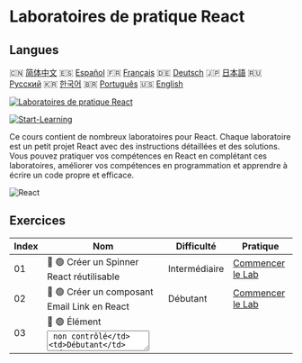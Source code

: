 # Laboratoires de pratique React

## Langues

🇨🇳 [简体中文](README_zh.md) 🇪🇸 [Español](README_es.md) 🇫🇷 [Français](README_fr.md) 🇩🇪 [Deutsch](README_de.md) 🇯🇵 [日本語](README_ja.md) 🇷🇺 [Русский](README_ru.md) 🇰🇷 [한국어](README_ko.md) 🇧🇷 [Português](README_pt.md) 🇺🇸 [English](README.md) 

[![Laboratoires de pratique React](https://cover-creator.labex.io/react-practice-labs.png?lang=fr)](https://labex.io/fr/courses/react-practice-labs)

[![Start-Learning](https://img.shields.io/badge/Start-Learning-whitesmoke?style=for-the-badge)](https://labex.io/fr/courses/react-practice-labs)

Ce cours contient de nombreux laboratoires pour React. Chaque laboratoire est un petit projet React avec des instructions détaillées et des solutions. Vous pouvez pratiquer vos compétences en React en complétant ces laboratoires, améliorer vos compétences en programmation et apprendre à écrire un code propre et efficace.

![React](https://img.shields.io/badge/React-whitesmoke?style=for-the-badge&logo=react)


## Exercices

|   Index | Nom                                                         | Difficulté    | Pratique                                                                                                                            |
|---------|-------------------------------------------------------------|---------------|-------------------------------------------------------------------------------------------------------------------------------------|
|      01 | 📖 🟢 Créer un Spinner React réutilisable                   | Intermédiaire | <a target='_blank' href='https://labex.io/fr/tutorials/react-create-reusable-react-spinner-38353'>Commencer le Lab</a>              |
|      02 | 📖 🟢 Créer un composant Email Link en React                | Débutant      | <a target='_blank' href='https://labex.io/fr/tutorials/react-create-react-email-link-component-38354'>Commencer le Lab</a>          |
|      03 | 📖 🟢 Élément <textarea> non contrôlé                       | Débutant      | <a target='_blank' href='https://labex.io/fr/tutorials/react-uncontrolled-textarea-element-38365'>Commencer le Lab</a>              |
|      04 | 📖 🟢 Champ d'entrée non contrôlé                           | Débutant      | <a target='_blank' href='https://labex.io/fr/tutorials/react-uncontrolled-input-field-38369'>Commencer le Lab</a>                   |
|      05 | 📖 🟢 Entrée de plage non contrôlée                         | Débutant      | <a target='_blank' href='https://labex.io/fr/tutorials/react-uncontrolled-range-input-38361'>Commencer le Lab</a>                   |
|      06 | 📖 🟢 Composant de liste dynamique React                    | Débutant      | <a target='_blank' href='https://labex.io/fr/tutorials/react-dynamic-react-list-component-38347'>Commencer le Lab</a>               |
|      07 | 📖 🟢 Tableau React dynamique avec des données primitive... | Débutant      | <a target='_blank' href='https://labex.io/fr/tutorials/react-dynamic-react-table-with-primitive-data-38348'>Commencer le Lab</a>    |
|      08 | 📖 🟢 Vue d'affichage de table d'objets                     | Débutant      | <a target='_blank' href='https://labex.io/fr/tutorials/react-object-table-view-38355'>Commencer le Lab</a>                          |
|      09 | 📖 🟢 Élément <select> non contrôlé                         | Débutant      | <a target='_blank' href='https://labex.io/fr/tutorials/react-uncontrolled-select-element-38360'>Commencer le Lab</a>                |
|      10 | 📖 🟢 Liaison de texte automatique                          | Débutant      | <a target='_blank' href='https://labex.io/fr/tutorials/react-automatic-text-linking-38341'>Commencer le Lab</a>                     |
|      11 | 📖 🟢 React useComponentDidMount Hook                       | Débutant      | <a target='_blank' href='https://labex.io/fr/tutorials/react-react-usecomponentdidmount-hook-38374'>Commencer le Lab</a>            |
|      12 | 📖 🟢 Hook useComponentWillUnmount de React                 | Débutant      | <a target='_blank' href='https://labex.io/fr/tutorials/react-react-usecomponentwillunmount-hook-38376'>Commencer le Lab</a>         |
|      13 | 📖 🟢 Hook useIsomporphicEffect de React                    | Débutant      | <a target='_blank' href='https://labex.io/fr/tutorials/react-react-useisomporphiceffect-hook-38391'>Commencer le Lab</a>            |
|      14 | 📖 🟢 Hook useOnGlobalEvent de React                        | Débutant      | <a target='_blank' href='https://labex.io/fr/tutorials/react-react-useonglobalevent-hook-38399'>Commencer le Lab</a>                |
|      15 | 📖 🟢 Hook React useOnWindowResize                          | Débutant      | <a target='_blank' href='https://labex.io/fr/tutorials/react-react-useonwindowresize-hook-38400'>Commencer le Lab</a>               |
|      16 | 📖 🟢 Hook React useUnload                                  | Débutant      | <a target='_blank' href='https://labex.io/fr/tutorials/react-react-useunload-hook-38414'>Commencer le Lab</a>                       |
|      17 | 📖 🟢 Hook useOnWindowScroll de React                       | Débutant      | <a target='_blank' href='https://labex.io/fr/tutorials/react-react-useonwindowscroll-hook-38401'>Commencer le Lab</a>               |
|      18 | 📖 🟢 Création d'un composant carousel React                | Débutant      | <a target='_blank' href='https://labex.io/fr/tutorials/react-react-carousel-component-creation-38343'>Commencer le Lab</a>          |
|      19 | 📖 🟢 Hook useEventListener de React                        | Débutant      | <a target='_blank' href='https://labex.io/fr/tutorials/react-react-useeventlistener-hook-38383'>Commencer le Lab</a>                |
|      20 | 📖 🟢 Hook useFetch de React                                | Débutant      | <a target='_blank' href='https://labex.io/fr/tutorials/react-react-usefetch-hook-38384'>Commencer le Lab</a>                        |
|      21 | 📖 🟢 React useInterval Hook                                | Débutant      | <a target='_blank' href='https://labex.io/fr/tutorials/react-react-useinterval-hook-38390'>Commencer le Lab</a>                     |
|      22 | 📖 🟢 Hook useMediaQuery de React                           | Débutant      | <a target='_blank' href='https://labex.io/fr/tutorials/react-react-usemediaquery-hook-38395'>Commencer le Lab</a>                   |
|      23 | 📖 🟢 Hook React usePortal                                  | Débutant      | <a target='_blank' href='https://labex.io/fr/tutorials/react-react-useportal-hook-38403'>Commencer le Lab</a>                       |
|      24 | 📖 🟢 Hook useScript de React                               | Débutant      | <a target='_blank' href='https://labex.io/fr/tutorials/react-react-usescript-hook-38406'>Commencer le Lab</a>                       |
|      25 | 📖 🟢 Hook useTimeout de React                              | Débutant      | <a target='_blank' href='https://labex.io/fr/tutorials/react-react-usetimeout-hook-38411'>Commencer le Lab</a>                      |
|      26 | 📖 🟢 Hook React useWindowSize                              | Débutant      | <a target='_blank' href='https://labex.io/fr/tutorials/react-react-usewindowsize-hook-38416'>Commencer le Lab</a>                   |
|      27 | 📖 🟢 Hook React useClickInside                             | Débutant      | <a target='_blank' href='https://labex.io/fr/tutorials/react-react-useclickinside-hook-38372'>Commencer le Lab</a>                  |
|      28 | 📖 🟢 React useClickOutside Hook                            | Débutant      | <a target='_blank' href='https://labex.io/fr/tutorials/react-react-useclickoutside-hook-38373'>Commencer le Lab</a>                 |
|      29 | 📖 🟢 Champ de saisie contrôlé                              | Débutant      | <a target='_blank' href='https://labex.io/fr/tutorials/react-controlled-input-field-38345'>Commencer le Lab</a>                     |
|      30 | 📖 🟢 Chargement différé d'images dans React                | Débutant      | <a target='_blank' href='https://labex.io/fr/tutorials/react-lazy-loading-images-in-react-38350'>Commencer le Lab</a>               |
|      31 | 📖 🟢 Zone de texte avec limite de caractères               | Débutant      | <a target='_blank' href='https://labex.io/fr/tutorials/react-textarea-with-character-limit-38351'>Commencer le Lab</a>              |
|      32 | 📖 🟢 Zone de texte avec limite de mots                     | Débutant      | <a target='_blank' href='https://labex.io/fr/tutorials/react-textarea-with-word-limit-38352'>Commencer le Lab</a>                   |
|      33 | 📖 🟢 Création d'un composant Modal réutilisable en Reac... | Débutant      | <a target='_blank' href='https://labex.io/fr/tutorials/react-creating-reusable-modal-component-in-react-38356'>Commencer le Lab</a> |
|      34 | 📖 🟢 Hook useAsync de React                                | Débutant      | <a target='_blank' href='https://labex.io/fr/tutorials/react-react-useasync-hook-38370'>Commencer le Lab</a>                        |
|      35 | 📖 🟢 Hook useComponentDidUpdate de React                   | Débutant      | <a target='_blank' href='https://labex.io/fr/tutorials/react-react-usecomponentdidupdate-hook-38375'>Commencer le Lab</a>           |
|      36 | 📖 🟢 Hook React useCopyToClipboard                         | Débutant      | <a target='_blank' href='https://labex.io/fr/tutorials/react-react-usecopytoclipboard-hook-38377'>Commencer le Lab</a>              |
|      37 | 📖 🟢 React useDebounce Hook                                | Débutant      | <a target='_blank' href='https://labex.io/fr/tutorials/react-react-usedebounce-hook-38378'>Commencer le Lab</a>                     |
|      38 | 📖 🟢 React useDefault Hook                                 | Débutant      | <a target='_blank' href='https://labex.io/fr/tutorials/react-react-usedefault-hook-38379'>Commencer le Lab</a>                      |
|      39 | 📖 🟢 Hook useEffectOnce de React                           | Débutant      | <a target='_blank' href='https://labex.io/fr/tutorials/react-react-useeffectonce-hook-38381'>Commencer le Lab</a>                   |
|      40 | 📖 🟢 Hook React useError                                   | Débutant      | <a target='_blank' href='https://labex.io/fr/tutorials/react-react-useerror-hook-38382'>Commencer le Lab</a>                        |
|      41 | 📖 🟢 React useForm Hook                                    | Débutant      | <a target='_blank' href='https://labex.io/fr/tutorials/react-react-useform-hook-38385'>Commencer le Lab</a>                         |
|      42 | 📖 🟢 Hook useGetSet de React                               | Débutant      | <a target='_blank' href='https://labex.io/fr/tutorials/react-react-usegetset-hook-38386'>Commencer le Lab</a>                       |
|      43 | 📖 🟢 React useHash Hook                                    | Débutant      | <a target='_blank' href='https://labex.io/fr/tutorials/react-react-usehash-hook-38387'>Commencer le Lab</a>                         |
|      44 | 📖 🟢 Hook useLocalStorage de React                         | Débutant      | <a target='_blank' href='https://labex.io/fr/tutorials/react-react-uselocalstorage-hook-38393'>Commencer le Lab</a>                 |
|      45 | 📖 🟢 Hook useMergeState de React                           | Débutant      | <a target='_blank' href='https://labex.io/fr/tutorials/react-react-usemergestate-hook-38396'>Commencer le Lab</a>                   |
|      46 | 📖 🟢 Hook usePersistedState de React                       | Débutant      | <a target='_blank' href='https://labex.io/fr/tutorials/react-react-usepersistedstate-hook-38402'>Commencer le Lab</a>               |
|      47 | 📖 🟢 React usePrevious Hook                                | Débutant      | <a target='_blank' href='https://labex.io/fr/tutorials/react-react-useprevious-hook-38404'>Commencer le Lab</a>                     |
|      48 | 📖 🟢 Hook React useRequestAnimationFrame                   | Débutant      | <a target='_blank' href='https://labex.io/fr/tutorials/react-react-userequestanimationframe-hook-38405'>Commencer le Lab</a>        |
|      49 | 📖 🟢 Hook React useSearchParam                             | Débutant      | <a target='_blank' href='https://labex.io/fr/tutorials/react-react-usesearchparam-hook-38407'>Commencer le Lab</a>                  |
|      50 | 📖 🟢 Hook React useSessionStorage                          | Débutant      | <a target='_blank' href='https://labex.io/fr/tutorials/react-react-usesessionstorage-hook-38408'>Commencer le Lab</a>               |
|      51 | 📖 🟢 React useTitle Hook                                   | Débutant      | <a target='_blank' href='https://labex.io/fr/tutorials/react-react-usetitle-hook-38412'>Commencer le Lab</a>                        |
|      52 | 📖 🟢 Hook useUpdate de React                               | Débutant      | <a target='_blank' href='https://labex.io/fr/tutorials/react-react-useupdate-hook-38415'>Commencer le Lab</a>                       |
|      53 | 📖 🟢 Zone de glisser-déposer de fichiers                   | Débutant      | <a target='_blank' href='https://labex.io/fr/tutorials/react-file-drag-and-drop-area-38349'>Commencer le Lab</a>                    |
|      54 | 📖 🟢 Hook useHover de React                                | Débutant      | <a target='_blank' href='https://labex.io/fr/tutorials/react-react-usehover-hook-38388'>Commencer le Lab</a>                        |
|      55 | 📖 🟢 React useKeyPress Hook                                | Débutant      | <a target='_blank' href='https://labex.io/fr/tutorials/react-react-usekeypress-hook-38392'>Commencer le Lab</a>                     |
|      56 | 📖 🟢 Création d'un menu accordéon rétractable en React     | Débutant      | <a target='_blank' href='https://labex.io/fr/tutorials/react-building-collapsible-react-accordion-38339'>Commencer le Lab</a>       |
|      57 | 📖 🟢 Créer une alerte React fermable                       | Débutant      | <a target='_blank' href='https://labex.io/fr/tutorials/react-create-closable-react-alert-38340'>Commencer le Lab</a>                |
|      58 | 📖 🟢 Créer des composants React rétractables               | Débutant      | <a target='_blank' href='https://labex.io/fr/tutorials/react-create-collapsible-react-components-38344'>Commencer le Lab</a>        |
|      59 | 📖 🟢 Composant de minuteur à rebours React                 | Débutant      | <a target='_blank' href='https://labex.io/fr/tutorials/react-react-countdown-timer-component-38346'>Commencer le Lab</a>            |
|      60 | 📖 🟢 Créer un composant d'évaluation étoilée en React      | Débutant      | <a target='_blank' href='https://labex.io/fr/tutorials/react-create-star-rating-component-in-react-38362'>Commencer le Lab</a>      |
|      61 | 📖 🟢 Composant bascule réutilisable React                  | Débutant      | <a target='_blank' href='https://labex.io/fr/tutorials/react-reusable-react-toggle-component-38366'>Commencer le Lab</a>            |
|      62 | 📖 🟢 Création de bulles d'aide personnalisables en Reac... | Débutant      | <a target='_blank' href='https://labex.io/fr/tutorials/react-creating-customizable-react-tooltips-38367'>Commencer le Lab</a>       |
|      63 | 📖 🟢 Hook useNavigatorOnLine de React                      | Débutant      | <a target='_blank' href='https://labex.io/fr/tutorials/react-react-usenavigatoronline-hook-38398'>Commencer le Lab</a>              |
|      64 | 📖 🟢 Hook useToggler de React                              | Débutant      | <a target='_blank' href='https://labex.io/fr/tutorials/react-react-usetoggler-hook-38413'>Commencer le Lab</a>                      |
|      65 | 📖 🟢 Case à cocher avec état et sélection multiple         | Débutant      | <a target='_blank' href='https://labex.io/fr/tutorials/react-stateful-checkbox-with-multiple-selection-38357'>Commencer le Lab</a>  |
|      66 | 📖 🟢 Bouton avec effet d'onde (Ripple Effect)              | Débutant      | <a target='_blank' href='https://labex.io/fr/tutorials/react-button-with-ripple-effect-38359'>Commencer le Lab</a>                  |
|      67 | 📖 🟢 React useBodyScrollLock Hook                          | Débutant      | <a target='_blank' href='https://labex.io/fr/tutorials/react-react-usebodyscrolllock-hook-38371'>Commencer le Lab</a>               |
|      68 | 📖 🟢 Hook useMutationObserver de React                     | Débutant      | <a target='_blank' href='https://labex.io/fr/tutorials/react-react-usemutationobserver-hook-38397'>Commencer le Lab</a>             |
|      69 | 📖 🟢 Hook useDelayedState de React                         | Débutant      | <a target='_blank' href='https://labex.io/fr/tutorials/react-react-usedelayedstate-hook-38380'>Commencer le Lab</a>                 |
|      70 | 📖 🟢 Création d'un composant Tabs réutilisable en React    | Débutant      | <a target='_blank' href='https://labex.io/fr/tutorials/react-building-reusable-react-tabs-component-38363'>Commencer le Lab</a>     |
|      71 | 📖 🟢 Vue d'arborescence d'objets extensible                | Débutant      | <a target='_blank' href='https://labex.io/fr/tutorials/react-expandable-object-tree-view-38368'>Commencer le Lab</a>                |
|      72 | 📖 🟢 Hook useIntersectionObserver de React                 | Débutant      | <a target='_blank' href='https://labex.io/fr/tutorials/react-react-useintersectionobserver-hook-38389'>Commencer le Lab</a>         |
|      73 | 📖 🟢 Hook useMap de React                                  | Débutant      | <a target='_blank' href='https://labex.io/fr/tutorials/react-react-usemap-hook-38394'>Commencer le Lab</a>                          |
|      74 | 📖 🟢 Hook useSet de React                                  | Débutant      | <a target='_blank' href='https://labex.io/fr/tutorials/react-react-useset-hook-38409'>Commencer le Lab</a>                          |
|      75 | 📖 🟢 React useSSR Hook                                     | Débutant      | <a target='_blank' href='https://labex.io/fr/tutorials/react-react-usessr-hook-38410'>Commencer le Lab</a>                          |

## Environnement

LabEx est une plateforme d'apprentissage interactive et pratique dédiée au codage et à la technologie. Elle combine des laboratoires, une assistance IA et des machines virtuelles pour offrir une expérience d'apprentissage pratique sans vidéo.

![](https://tutorial-screenshot.getvm.io/images/vm-1725247253.png)

- Une approche stricte "Apprendre en Faisant" avec des laboratoires pratiques exclusifs et sans vidéos.
- Des environnements en ligne interactifs dans le navigateur, avec des vérifications automatisées étape par étape.
- Une organisation structurée du contenu avec le système basé sur l'Arbre de Compétences.
- Une ressource d'apprentissage croissante de 30 Arbres de Compétences et plus de 6 000 Laboratoires.
- L'assistant d'apprentissage Labby, construit sur les derniers modèles d'IA, offrant une expérience d'apprentissage conversationnelle.

En savoir plus sur [LabEx VM](https://support.labex.io/using-labex/virtual-machine).

## Plus

- 🔗 [React Cours de Programmation](https://github.com/labex-labs/awesome-programming-courses)
- 🔗 [React Projets de Programmation](https://github.com/labex-labs/awesome-programming-projects)
- 🔗 [React Tutoriels Gratuits](https://github.com/labex-labs/react-free-tutorials)

